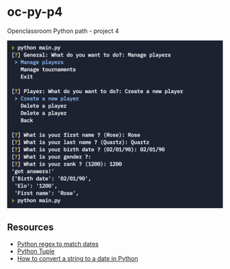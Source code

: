 # oc-py-p4

Openclassroom Python path - project 4

![command line screenshot](oc_p4_python_screenshot.png)

## Resources

* [Python regex to match dates](https://stackoverflow.com/questions/4709652/python-regex-to-match-dates)
* [Python Tuple](https://www.programiz.com/python-programming/tuple)
* [How to convert a string to a date in Python](https://stackoverflow.com/questions/4709652/python-regex-to-match-dates)
